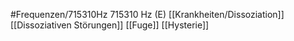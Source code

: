 #Frequenzen/715310Hz
715310 Hz (E)
[[Krankheiten/Dissoziation]]
[[Dissoziativen Störungen]]
[[Fuge]]
[[Hysterie]]
